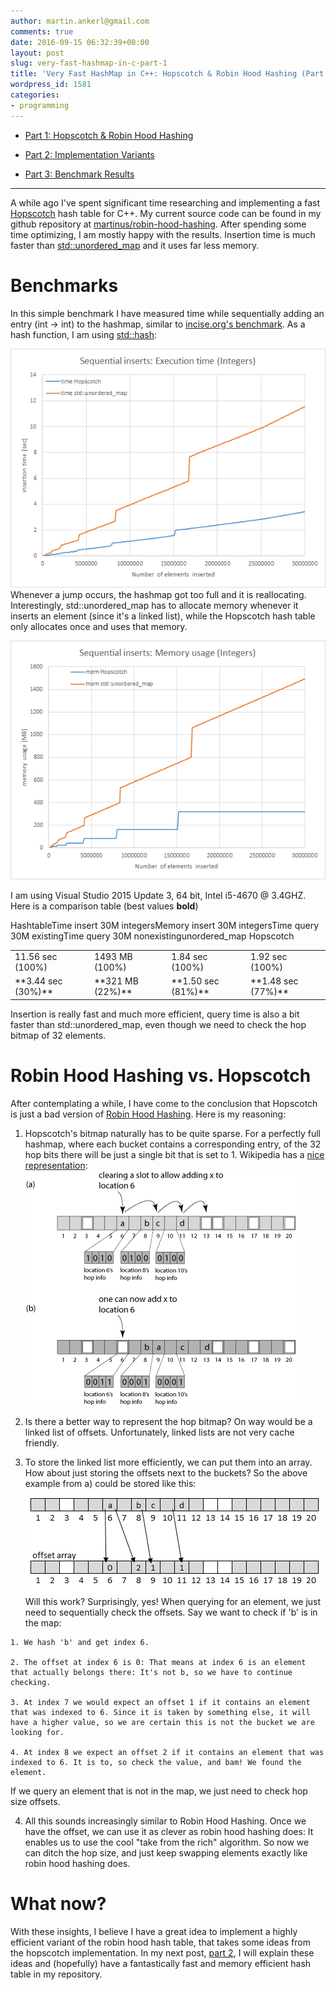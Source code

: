 ```yaml
---
author: martin.ankerl@gmail.com
comments: true
date: 2016-09-15 06:32:39+00:00
layout: post
slug: very-fast-hashmap-in-c-part-1
title: 'Very Fast HashMap in C++: Hopscotch & Robin Hood Hashing (Part 1)'
wordpress_id: 1581
categories:
- programming
---
```


  * [Part 1: Hopscotch & Robin Hood Hashing](http://martin.ankerl.com/2016/09/15/very-fast-hashmap-in-c-part-1/)


  * [Part 2: Implementation Variants](http://martin.ankerl.com/2016/09/21/very-fast-hashmap-in-c-part-2/)


  * [Part 3: Benchmark Results](http://martin.ankerl.com/2016/09/21/very-fast-hashmap-in-c-part-3/)




* * *



A while ago I've spent significant time researching and implementing a fast [Hopscotch](https://en.wikipedia.org/wiki/Hopscotch_hashing) hash table for C++. My current source code can be found in my github repository at [martinus/robin-hood-hashing](https://github.com/martinus/robin-hood-hashing). After spending some time optimizing, I am mostly happy with the results. Insertion time is much faster than [std::unordered_map](http://en.cppreference.com/w/cpp/container/unordered_map) and it uses far less memory.


# Benchmarks


In this simple benchmark I have measured time while sequentially adding an entry (int -> int) to the hashmap, similar to [incise.org's benchmark](http://incise.org/hash-table-benchmarks.html). As a hash function, I am using [std::hash](http://en.cppreference.com/w/cpp/utility/hash):

[![hopscotch_std_time](/img/2016/09/hopscotch_std_time.png)](/img/2016/09/hopscotch_std_time.png)
Whenever a jump occurs, the hashmap got too full and it is reallocating. Interestingly, std::unordered_map has to allocate memory whenever it inserts an element (since it's a linked list), while the Hopscotch hash table only allocates once and uses that memory.

[![hopscotch_std_mem](/img/2016/09/hopscotch_std_mem.png)](/img/2016/09/hopscotch_std_mem.png)

I am using Visual Studio 2015 Update 3, 64 bit, Intel i5-4670 @ 3.4GHZ. Here is a comparison table (best values **bold**)

<table >
<tr >HashtableTime insert 30M integersMemory insert 30M integersTime query 30M existingTime query 30M nonexisting</tr>
<tr >unordered_map
<td >11.56 sec (100%)
</td>
<td >1493 MB (100%)
</td>
<td >1.84 sec (100%)
</td>
<td >1.92 sec (100%)
</td></tr>
<tr >Hopscotch
<td >**3.44 sec (30%)**
</td>
<td >**321 MB (22%)**
</td>
<td >**1.50 sec (81%)**
</td>
<td >**1.48 sec (77%)**
</td></tr>
</table>

Insertion is really fast and much more efficient, query time is also a bit faster than std::unordered_map, even though we need to check the hop bitmap of 32 elements.



# Robin Hood Hashing vs. Hopscotch


After contemplating a while, I have come to the conclusion that Hopscotch is just a bad version of [Robin Hood Hashing](http://codecapsule.com/2013/11/11/robin-hood-hashing/). Here is my reasoning:




  1. Hopscotch's bitmap naturally has to be quite sparse. For a perfectly full hashmap, where each bucket contains a corresponding entry, of the 32 hop bits there will be just a single bit that is set to 1. Wikipedia has a [nice representation](https://en.wikipedia.org/wiki/Hopscotch_hashing): [![hopscotch-wiki-example](/img/2016/09/Hopscotch-wiki-example.png)](/img/2016/09/Hopscotch-wiki-example.png)


  2. Is there a better way to represent the hop bitmap? On way would be a linked list of offsets. Unfortunately, linked lists are not very cache friendly.


  3. To store the linked list more efficiently, we can put them into an array. How about just storing the offsets next to the buckets? So the above example from a) could be stored like this: [![hopscotch_as_offsetarray](/img/2016/09/hopscotch_as_offsetarray.png)](/img/2016/09/hopscotch_as_offsetarray.png)
Will this work? Surprisingly, yes! When querying for an element, we just need to sequentially check the offsets. Say we want to check if 'b' is in the map:


    1. We hash 'b' and get index 6. 

    2. The offset at index 6 is 0: That means at index 6 is an element that actually belongs there: It's not b, so we have to continue checking.

    3. At index 7 we would expect an offset 1 if it contains an element that was indexed to 6. Since it is taken by something else, it will have a higher value, so we are certain this is not the bucket we are looking for.

    4. At index 8 we expect an offset 2 if it contains an element that was indexed to 6. It is to, so check the value, and bam! We found the element.


If we query an element that is not in the map, we just need to check hop size offsets.


  4. All this sounds increasingly similar to Robin Hood Hashing. Once we have the offset, we can use it as clever as robin hood hashing does: It enables us to use the cool "take from the rich" algorithm. So now we can ditch the hop size, and just keep swapping elements exactly like robin hood hashing does.



# What now?


With these insights, I believe I have a great idea to implement a highly efficient variant of the robin hood hash table, that takes some ideas from the hopscotch implementation. In my next post, [part 2](http://martin.ankerl.com/2016/09/21/very-fast-hashmap-in-c-part-2/), I will explain these ideas and (hopefully) have a fantastically fast and memory efficient hash table in my repository.

